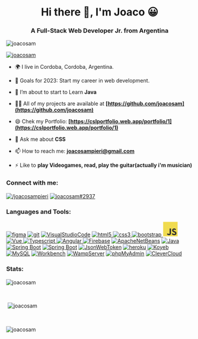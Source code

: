 <h1 align="center">Hi there 👋, I'm Joaco 😀</h1>
<h3 align="center">A Full-Stack Web Developer Jr. from Argentina</h3>

<p align="left"> <img src="https://komarev.com/ghpvc/?username=joacosam&label=Profile%20views&color=0e75b6&style=flat" alt="joacosam" /> </p>

<p align="left"> <a href="https://github.com/ryo-ma/github-profile-trophy"><img src="https://github-profile-trophy.vercel.app/?username=joacosam" alt="joacosam" /></a> </p>

- 🌍 I live in Cordoba, Cordoba, Argentina.

- 🥅 Goals for 2023: Start my career in web development.

- 🌱 I’m about to start to Learn **Java**

- 👨‍💻 All of my projects are available at **[https://github.com/joacosam](https://github.com/joacosam)**

- 😄 Chek my Portfolio: **[https://cslportfolio.web.app/portfolio/1](https://cslportfolio.web.app/portfolio/1)**

- 💬 Ask me about **CSS**

- 📫 How to reach me: **[joacosampieri@gmail.com](mailto:joacosam@gmail.com)**

- ⚡ Like to **play Videogames, read, play the guitar(actually i'm musician)**

<h3 align="left">Connect with me:</h3>
<p align="left">
<a href="https://www.linkedin.com/in/joaquin-sampieri/" target="blank"><img align="center" src="https://raw.githubusercontent.com/rahuldkjain/github-profile-readme-generator/master/src/images/icons/Social/linked-in-alt.svg" alt="/joacosampieri" height="30" width="40" /></a>
<a href="https://discord.gg/joacosam#2937" target="blank"><img align="center" src="https://raw.githubusercontent.com/rahuldkjain/github-profile-readme-generator/master/src/images/icons/Social/discord.svg" alt="joacosam#2937" height="30" width="40" /></a>
</p>

<h3 align="left">Languages and Tools:</h3>
<p align="left">
    <a href="https://www.figma.com/" target="_blank" rel="noreferrer" > <img src="https://www.vectorlogo.zone/logos/figma/figma-icon.svg" alt="figma" width="40" height="40"/></a>
    <a href="https://git-scm.com/" target="_blank" rel="noreferrer"> <img src="https://www.vectorlogo.zone/logos/git-scm/git-scm-icon.svg" alt="git" width="40" height="40"/></a>
    <a href="https://code.visualstudio.com/" target="_blank" rel="noreferrer"> <img src="https://upload.wikimedia.org/wikipedia/commons/thumb/9/9a/Visual_Studio_Code_1.35_icon.svg/2048px-Visual_Studio_Code_1.35_icon.svg.png" alt="VisualStudioCode" width="40" height="40"/></a>
    <a href="https://www.w3.org/html/" target="_blank" rel="noreferrer"> <img src="https://cdn.icon-icons.com/icons2/2107/PNG/512/file_type_html_icon_130541.png" alt="html5" width="40" height="40"/> </a> 
    <a href="https://www.w3schools.com/css/" target="_blank" rel="noreferrer"> <img src="https://encrypted-tbn0.gstatic.com/images?q=tbn:ANd9GcQ36HePyq5kEKwGkh1TG1CEaf6LSt4yugfpUQ&usqp=CAU" alt="css3" width="40" height="40"/> </a> 
    <a href="https://getbootstrap.com" target="_blank" rel="noreferrer"> <img src="https://getbootstrap.com/docs/5.3/assets/brand/bootstrap-logo-shadow.png" alt="bootstrap" width="40" height="40"/> </a>
    <a href="https://developer.mozilla.org/en-US/docs/Web/JavaScript" target="_blank" rel="noreferrer"> <img src="https://raw.githubusercontent.com/devicons/devicon/master/icons/javascript/javascript-original.svg" alt="javascript" width="40" height="40"/> </a>
    <a href="https://vuejs.org/" target="_blank" rel="noreferrer"> <img src="https://upload.wikimedia.org/wikipedia/commons/thumb/9/95/Vue.js_Logo_2.svg/1184px-Vue.js_Logo_2.svg.png" alt="Vue" width="40" height="40"/> </a>
    <a href="https://www.typescriptlang.org/" target="_blank" rel="noreferrer"> <img src="https://upload.wikimedia.org/wikipedia/commons/thumb/4/4c/Typescript_logo_2020.svg/1200px-Typescript_logo_2020.svg.png" alt="Typescript" width="40" height="40"/> </a>
    <a href="https://angular.io/" target="_blank" rel="noreferrer"> <img src="https://upload.wikimedia.org/wikipedia/commons/thumb/c/cf/Angular_full_color_logo.svg/2048px-Angular_full_color_logo.svg.png" alt="Angular" width="40" height="40"/> </a>
    <a href="https://firebase.google.com/?hl=es" target="_blank" rel="noreferrer"> <img src="https://cdn.freebiesupply.com/logos/large/2x/firebase-1-logo-png-transparent.png" alt="Firebase" width="40" height="40"/></a>
    <a href="https://netbeans.apache.org/" target="_blank" rel="noreferrer"> <img src="https://netbeans.apache.org/images/apache-netbeans.svg" alt="ApacheNetBeans" width="40" height="40"/></a>
    <a href="https://www.oracle.com/ar/java/" target="_blank" rel="noreferrer"> <img src="https://img.icons8.com/color/512/java-coffee-cup-logo--v1.png" alt="Java" width="40" height="40"/></a>
    <a href="https://spring.io/" target="_blank" rel="noreferrer"> <img src="https://dz2cdn1.dzone.com/storage/temp/12434118-spring-boot-logo.png" alt="Spring Boot" width="40" height="40"/></a>
     <a href="https://jwt.io/" target="_blank" rel="noreferrer"> <img src="https://jwt.io/img/pic_logo.svg" alt="Spring Boot" width="40" height="40"/></a>
    <a href="https://postman.com" target="_blank" rel="noreferrer"> <img src="https://www.vectorlogo.zone/logos/getpostman/getpostman-icon.svg" alt="JsonWebToken" width="40" height="40"/></a>
    <a href="https://heroku.com" target="_blank" rel="noreferrer"> <img src="https://www.vectorlogo.zone/logos/heroku/heroku-icon.svg" alt="heroku" width="40" height="40"/></a>
    <a href="https://www.koyeb.com/" target="_blank" rel="noreferrer"> <img src="https://cdn2.systemsdigest.com/sites/default/files/logos/koyeb-thumb.png" alt="Koyeb" width="40" height="40"/></a>
    <a href="https://www.mysql.com/" target="_blank" rel="noreferrer"> <img src="https://cdn-icons-png.flaticon.com/128/5968/5968521.png" alt="MySQL" width="40" height="40"/></a>
    <a href="https://dev.mysql.com/downloads/workbench/" target="_blank" rel="noreferrer"> <img src="https://pbs.twimg.com/profile_images/621577553376100352/lvR3kClO_400x400.png" alt="Workbench" width="40" height="40"/></a>
    <a href="https://www.wampserver.com/en/" target="_blank" rel="noreferrer"> <img src="https://d4.alternativeto.net/BGrNMt8Y-3bIbrXycpHNGYBk2ZYCBLDv8_JAaR5y3U4/rs:fill:280:280:0/g:ce:0:0/YWJzOi8vZGlzdC9pY29ucy93YW1wXzEwMDk3Ni5wbmc.png" alt="WampServer" width="40" height="40"/></a>
    <a href="https://www.phpmyadmin.net/" target="_blank" rel="noreferrer"> <img src="https://encrypted-tbn0.gstatic.com/images?q=tbn:ANd9GcQUHEXaueR401i6dZzEZTkzJ48hYgFtsIOIRqox3vsHV69b-05QTD79LTB12SX5JzH334s&usqp=CAU" alt="phpMyAdmin" width="40" height="40"/></a>
    <a href="https://www.clever-cloud.com/" target="_blank" rel="noreferrer"> <img src="https://www.clever-cloud.com/app/themes/cc-wp-theme/assets/img/brand-assets/square-png.png" alt="CleverCloud" width="40" height="40"/></a>
</p>

<h3 align="left">Stats:</h3>
<p><img align="center" src="https://github-readme-stats.vercel.app/api/top-langs?username=joacosam&show_icons=true&locale=en&layout=compact" alt="joacosam" /></p><br>

<p>&nbsp;<img align="center" src="https://github-readme-stats.vercel.app/api?username=joacosam&show_icons=true&locale=en" alt="joacosam" /></p><br>

<p><img align="center" src="https://github-readme-streak-stats.herokuapp.com/?user=joacosam&" alt="joacosam" /></p><br>


<!--
**joacosam/joacosam** is a ✨ _special_ ✨ repository because its `README.md` (this file) appears on your GitHub profile.

Here are some ideas to get you started:

- 🔭 I’m currently working on ...
- 🌱 I’m currently learning ...
- 👯 I’m looking to collaborate on ...
- 🤔 I’m looking for help with ...
- 💬 Ask me about ...
- 📫 How to reach me: ...
- 😄 Pronouns: ...
- ⚡ Fun fact: ...
-->

